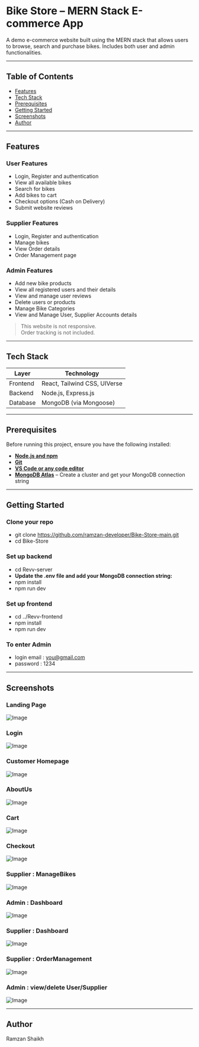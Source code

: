 # Bike Store – MERN Stack E-commerce App

A demo e-commerce website built using the MERN stack that allows users to browse, search and purchase bikes. Includes both user and admin functionalities.

---

## Table of Contents

- [Features](#features)
- [Tech Stack](#tech-stack)
- [Prerequisites](#prerequisites)
- [Getting Started](#getting-started)
- [Screenshots](#screenshots)
- [Author](#author)

---

## Features

### User Features
- Login, Register and authentication
- View all available bikes
- Search for bikes
- Add bikes to cart
- Checkout options (Cash on Delivery)
- Submit website reviews

### Supplier Features
- Login, Register and authentication
- Manage bikes
- View Order details
- Order Management page

### Admin Features
- Add new bike products
- View all registered users and their details
- View and manage user reviews
- Delete users or products
- Manage Bike Categories
- View and Manage User, Supplier Accounts details

> This website is not responsive.  
> Order tracking is not included.

---

## Tech Stack

| Layer     | Technology                    |
|-----------|-------------------------------|
| Frontend  | React, Tailwind CSS, UIVerse  |
| Backend   | Node.js, Express.js           |
| Database  | MongoDB (via Mongoose)        |

---

## Prerequisites

Before running this project, ensure you have the following installed:

- **[Node.js and npm](https://nodejs.org/)**
- **[Git](https://git-scm.com/)**
- **[VS Code or any code editor](https://code.visualstudio.com/)**
- **[MongoDB Atlas](https://www.mongodb.com/cloud/atlas)** – Create a cluster and get your MongoDB connection string

---


## Getting Started

### Clone your repo
- git clone https://github.com/ramzan-developer/Bike-Store-main.git
- cd Bike-Store

### Set up backend
- cd Revv-server
- **Update the .env file and add your MongoDB connection string:** 
- npm install
- npm run dev

### Set up frontend
- cd ../Revv-frontend
- npm install
- npm run dev

### To enter Admin 
- login email : you@gmail.com
- password : 1234


---

## Screenshots

### Landing Page
![Image](https://github.com/ramzan-developer/Bike-Store-main/blob/7fd613e0a155a261a966a86e3b5c8e93fbc519c1/Landing%20Page.png)

### Login
![Image](https://github.com/ramzan-developer/Bike-Store-main/blob/7fd613e0a155a261a966a86e3b5c8e93fbc519c1/Admin%20Login%20Page.png)

### Customer Homepage
![Image](https://github.com/ramzan-developer/Bike-Store-main/blob/7fd613e0a155a261a966a86e3b5c8e93fbc519c1/Customer%20Dashboard.png)

### AboutUs
![Image](https://github.com/ramzan-developer/Bike-Store-main/blob/7fd613e0a155a261a966a86e3b5c8e93fbc519c1/About%20Us%20Page.png)

### Cart 
![Image](https://github.com/ramzan-developer/Bike-Store-main/blob/7fd613e0a155a261a966a86e3b5c8e93fbc519c1/Add%20To%20Cart%20Page.png)

### Checkout
![Image](https://github.com/ramzan-developer/Bike-Store-main/blob/7fd613e0a155a261a966a86e3b5c8e93fbc519c1/Checkout%20Page.png)

### Supplier : ManageBikes
![Image](https://github.com/ramzan-developer/Bike-Store-main/blob/7fd613e0a155a261a966a86e3b5c8e93fbc519c1/Supplier%20manage%20bike%20page.png)

### Admin : Dashboard
![Image](https://github.com/ramzan-developer/Bike-Store-main/blob/7fd613e0a155a261a966a86e3b5c8e93fbc519c1/Admin%20Dashboard%20mainPage.png)

### Supplier : Dashboard
![Image](https://github.com/ramzan-developer/Bike-Store-main/blob/7fd613e0a155a261a966a86e3b5c8e93fbc519c1/Supplier%20Dashboard%20Page.png)

### Supplier : OrderManagement
![Image](https://github.com/ramzan-developer/Bike-Store-main/blob/7fd613e0a155a261a966a86e3b5c8e93fbc519c1/Supplier%20View%20Orders%20Page.png)

### Admin : view/delete User/Supplier
![Image](https://github.com/ramzan-developer/Bike-Store-main/blob/7fd613e0a155a261a966a86e3b5c8e93fbc519c1/Admin_Supplier.png)

---

## Author
Ramzan Shaikh



